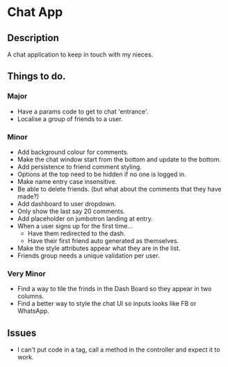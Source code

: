 # Chat App

## Description
A chat application to keep in touch with my nieces.

## Things to do.

### Major

- Have a params code to get to chat 'entrance'.
- Localise a group of friends to a user.

### Minor

- Add background colour for comments.
- Make the chat window start from the bottom and update to the bottom.
- Add persistence to friend comment styling.
- Options at the top need to be hidden if no one is logged in.
- Make name entry case insensitive.
- Be able to delete friends. (but what about the comments that they have made?)
- Add dashboard to user dropdown.
- Only show the last say 20 comments.
- Add placeholder on jumbotron landing at entry.
- When a user signs up for the first time...
	- Have them redirected to the dash.
	- Have their first friend auto generated as themselves.
- Make the style attributes appear what they are in the list.
- Friends group needs a unique validation per user.

### Very Minor

- Find a way to tile the frinds in the Dash Board so they appear in two columns.
- Find a better way to style the chat UI so inputs looks like FB or WhatsApp.

## Issues

- I can't put code in a tag, call a method in the controller and expect it to work.